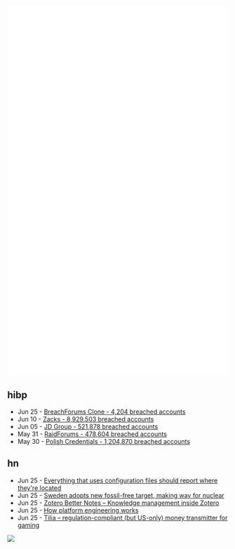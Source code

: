![Metrics](https://raw.githubusercontent.com/phixion/phixion/master/metrics.svg)

## hibp

<!--
for https://github.com/phixion/phixion/blob/main/.github/workflows/feeds.yml
-->
<!--START_SECTION:haveibeenpwnd-->
- Jun 25 - [BreachForums Clone - 4,204 breached accounts](https://haveibeenpwned.com/PwnedWebsites#BreachForumsClone)
- Jun 10 - [Zacks - 8,929,503 breached accounts](https://haveibeenpwned.com/PwnedWebsites#Zacks)
- Jun 05 - [JD Group - 521,878 breached accounts](https://haveibeenpwned.com/PwnedWebsites#JDGroup)
- May 31 - [RaidForums - 478,604 breached accounts](https://haveibeenpwned.com/PwnedWebsites#RaidForums)
- May 30 - [Polish Credentials - 1,204,870 breached accounts](https://haveibeenpwned.com/PwnedWebsites#PolishCredentials)
<!--END_SECTION:haveibeenpwnd-->

## hn

<!--
for https://github.com/phixion/phixion/blob/main/.github/workflows/feeds.yml
-->
<!--START_SECTION:hn-->
- Jun 25 - [Everything that uses configuration files should report where they're located](https://utcc.utoronto.ca/~cks/space/blog/sysadmin/ReportConfigFileLocations)
- Jun 25 - [Sweden adopts new fossil-free target, making way for nuclear](https://www.power-technology.com/news/sweden-adopts-new-fossil-free-target-making-way-for-nuclear/)
- Jun 25 - [Zotero Better Notes – Knowledge management inside Zotero](https://github.com/windingwind/zotero-better-notes)
- Jun 25 - [How platform engineering works](https://chadxz.dev/platform/)
- Jun 25 - [Tilia – regulation-compliant (but US-only) money transmitter for gaming](https://www.tilia.io/about)
<!--END_SECTION:hn-->

<!--
for https://yhype.me
-->
![](https://hit.yhype.me/github/profile?user_id=13013670)
